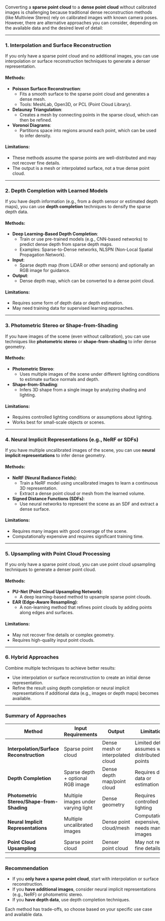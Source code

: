 Converting a **sparse point cloud** to a **dense point cloud** without calibrated images is challenging because traditional dense reconstruction methods (like Multiview Stereo) rely on calibrated images with known camera poses. However, there are alternative approaches you can consider, depending on the available data and the desired level of detail:

---

### **1. Interpolation and Surface Reconstruction**
If you only have a sparse point cloud and no additional images, you can use interpolation or surface reconstruction techniques to generate a denser representation.

#### **Methods**:
- **Poisson Surface Reconstruction**:
  - Fits a smooth surface to the sparse point cloud and generates a dense mesh.
  - Tools: MeshLab, Open3D, or PCL (Point Cloud Library).
- **Delaunay Triangulation**:
  - Creates a mesh by connecting points in the sparse cloud, which can then be refined.
- **Voronoi Diagrams**:
  - Partitions space into regions around each point, which can be used to infer density.

#### **Limitations**:
- These methods assume the sparse points are well-distributed and may not recover fine details.
- The output is a mesh or interpolated surface, not a true dense point cloud.

---

### **2. Depth Completion with Learned Models**
If you have depth information (e.g., from a depth sensor or estimated depth maps), you can use **depth completion** techniques to densify the sparse depth data.

#### **Methods**:
- **Deep Learning-Based Depth Completion**:
  - Train or use pre-trained models (e.g., CNN-based networks) to predict dense depth from sparse depth maps.
  - Examples: Sparse-to-Dense networks, NLSPN (Non-Local Spatial Propagation Network).
- **Input**:
  - Sparse depth map (from LiDAR or other sensors) and optionally an RGB image for guidance.
- **Output**:
  - Dense depth map, which can be converted to a dense point cloud.

#### **Limitations**:
- Requires some form of depth data or depth estimation.
- May need training data for supervised learning approaches.

---

### **3. Photometric Stereo or Shape-from-Shading**
If you have images of the scene (even without calibration), you can use techniques like **photometric stereo** or **shape-from-shading** to infer dense geometry.

#### **Methods**:
- **Photometric Stereo**:
  - Uses multiple images of the scene under different lighting conditions to estimate surface normals and depth.
- **Shape-from-Shading**:
  - Infers 3D shape from a single image by analyzing shading and lighting.

#### **Limitations**:
- Requires controlled lighting conditions or assumptions about lighting.
- Works best for small-scale objects or scenes.

---

### **4. Neural Implicit Representations (e.g., NeRF or SDFs)**
If you have multiple uncalibrated images of the scene, you can use **neural implicit representations** to infer dense geometry.

#### **Methods**:
- **NeRF (Neural Radiance Fields)**:
  - Train a NeRF model using uncalibrated images to learn a continuous 3D representation.
  - Extract a dense point cloud or mesh from the learned volume.
- **Signed Distance Functions (SDFs)**:
  - Use neural networks to represent the scene as an SDF and extract a dense surface.

#### **Limitations**:
- Requires many images with good coverage of the scene.
- Computationally expensive and requires significant training time.

---

### **5. Upsampling with Point Cloud Processing**
If you only have a sparse point cloud, you can use point cloud upsampling techniques to generate a denser point cloud.

#### **Methods**:
- **PU-Net (Point Cloud Upsampling Network)**:
  - A deep learning-based method to upsample sparse point clouds.
- **EAR (Edge-Aware Resampling)**:
  - A non-learning method that refines point clouds by adding points along edges and surfaces.

#### **Limitations**:
- May not recover fine details or complex geometry.
- Requires high-quality input point clouds.

---

### **6. Hybrid Approaches**
Combine multiple techniques to achieve better results:
- Use interpolation or surface reconstruction to create an initial dense representation.
- Refine the result using depth completion or neural implicit representations if additional data (e.g., images or depth maps) becomes available.

---

### **Summary of Approaches**

| **Method**                          | **Input Requirements**               | **Output**                     | **Limitations**                              |
|-------------------------------------|--------------------------------------|--------------------------------|---------------------------------------------|
| **Interpolation/Surface Reconstruction** | Sparse point cloud                 | Dense mesh or interpolated cloud | Limited detail, assumes well-distributed points |
| **Depth Completion**                | Sparse depth + optional RGB image   | Dense depth map/point cloud     | Requires depth data or estimation            |
| **Photometric Stereo/Shape-from-Shading** | Multiple images under varying light | Dense geometry                 | Requires controlled lighting                |
| **Neural Implicit Representations** | Multiple uncalibrated images        | Dense point cloud/mesh         | Computationally expensive, needs many images |
| **Point Cloud Upsampling**          | Sparse point cloud                  | Denser point cloud             | May not recover fine details                 |

---

### **Recommendation**
- If you **only have a sparse point cloud**, start with interpolation or surface reconstruction.
- If you **have additional images**, consider neural implicit representations (e.g., NeRF) or photometric stereo.
- If you **have depth data**, use depth completion techniques.

Each method has trade-offs, so choose based on your specific use case and available data.